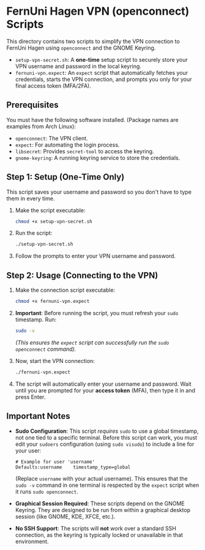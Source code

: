 # FernUni Hagen VPN (openconnect) Scripts

This directory contains two scripts to simplify the VPN connection to FernUni Hagen using `openconnect` and the GNOME Keyring.

* `setup-vpn-secret.sh`: A **one-time** setup script to securely store your VPN username and password in the local keyring.
* `fernuni-vpn.expect`: An `expect` script that automatically fetches your credentials, starts the VPN connection, and prompts you only for your final access token (MFA/2FA).

## Prerequisites

You must have the following software installed. (Package names are examples from Arch Linux):

* `openconnect`: The VPN client.
* `expect`: For automating the login process.
* `libsecret`: Provides `secret-tool` to access the keyring.
* `gnome-keyring`: A running keyring service to store the credentials.

## Step 1: Setup (One-Time Only)

This script saves your username and password so you don't have to type them in every time.

1.  Make the script executable:
    ```bash
    chmod +x setup-vpn-secret.sh
    ```
2.  Run the script:
    ```bash
    ./setup-vpn-secret.sh
    ```
3.  Follow the prompts to enter your VPN username and password.

## Step 2: Usage (Connecting to the VPN)

1.  Make the connection script executable:
    ```bash
    chmod +x fernuni-vpn.expect
    ```
2.  **Important**: Before running the script, you must refresh your `sudo` timestamp. Run:
    ```bash
    sudo -v
    ```
    *(This ensures the `expect` script can successfully run the `sudo openconnect` command).*

3.  Now, start the VPN connection:
    ```bash
    ./fernuni-vpn.expect
    ```
4.  The script will automatically enter your username and password. Wait until you are prompted for your **access token** (MFA), then type it in and press Enter.

## Important Notes

* **Sudo Configuration**: This script *requires* `sudo` to use a global timestamp, not one tied to a specific terminal. Before this script can work, you must edit your `sudoers` configuration (using `sudo visudo`) to include a line for your user:
    ```
    # Example for user 'username'
    Defaults:username    timestamp_type=global
    ```
    (Replace `username` with your actual username). This ensures that the `sudo -v` command in one terminal is respected by the `expect` script when it runs `sudo openconnect`.

* **Graphical Session Required**: These scripts depend on the GNOME Keyring. They are designed to be run from within a graphical desktop session (like GNOME, KDE, XFCE, etc.).

* **No SSH Support**: The scripts will **not** work over a standard SSH connection, as the keyring is typically locked or unavailable in that environment.